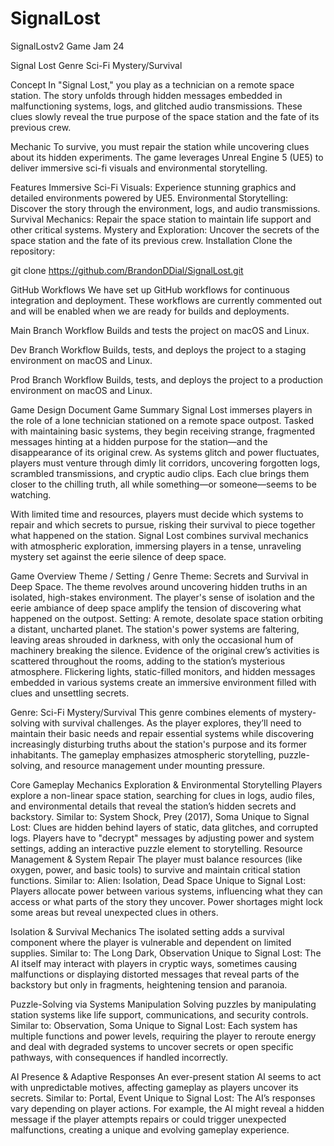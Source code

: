 # SignalLost
SignalLostv2 Game Jam  24

Signal Lost
Genre
Sci-Fi Mystery/Survival

Concept
In "Signal Lost," you play as a technician on a remote space station. The story unfolds through hidden messages embedded in malfunctioning systems, logs, and glitched audio transmissions. These clues slowly reveal the true purpose of the space station and the fate of its previous crew.

Mechanic
To survive, you must repair the station while uncovering clues about its hidden experiments. The game leverages Unreal Engine 5 (UE5) to deliver immersive sci-fi visuals and environmental storytelling.

Features
Immersive Sci-Fi Visuals: Experience stunning graphics and detailed environments powered by UE5.
Environmental Storytelling: Discover the story through the environment, logs, and audio transmissions.
Survival Mechanics: Repair the space station to maintain life support and other critical systems.
Mystery and Exploration: Uncover the secrets of the space station and the fate of its previous crew.
Installation
Clone the repository:

git clone https://github.com/BrandonDDial/SignalLost.git

GitHub Workflows We have set up GitHub workflows for continuous integration and deployment. These workflows are currently commented out and will be enabled when we are ready for builds and deployments.

Main Branch Workflow Builds and tests the project on macOS and Linux.

Dev Branch Workflow Builds, tests, and deploys the project to a staging environment on macOS and Linux.

Prod Branch Workflow Builds, tests, and deploys the project to a production environment on macOS and Linux.

Game Design Document
Game Summary
Signal Lost immerses players in the role of a lone technician stationed on a remote space outpost. Tasked with maintaining basic systems, they begin receiving strange, fragmented messages hinting at a hidden purpose for the station—and the disappearance of its original crew. As systems glitch and power fluctuates, players must venture through dimly lit corridors, uncovering forgotten logs, scrambled transmissions, and cryptic audio clips. Each clue brings them closer to the chilling truth, all while something—or someone—seems to be watching.

With limited time and resources, players must decide which systems to repair and which secrets to pursue, risking their survival to piece together what happened on the station. Signal Lost combines survival mechanics with atmospheric exploration, immersing players in a tense, unraveling mystery set against the eerie silence of deep space.

Game Overview Theme / Setting / Genre Theme: Secrets and Survival in Deep Space. The theme revolves around uncovering hidden truths in an isolated, high-stakes environment. The player's sense of isolation and the eerie ambiance of deep space amplify the tension of discovering what happened on the outpost.
Setting: A remote, desolate space station orbiting a distant, uncharted planet. The station's power systems are faltering, leaving areas shrouded in darkness, with only the occasional hum of machinery breaking the silence. Evidence of the original crew’s activities is scattered throughout the rooms, adding to the station’s mysterious atmosphere. Flickering lights, static-filled monitors, and hidden messages embedded in various systems create an immersive environment filled with clues and unsettling secrets.

Genre: Sci-Fi Mystery/Survival This genre combines elements of mystery-solving with survival challenges. As the player explores, they’ll need to maintain their basic needs and repair essential systems while discovering increasingly disturbing truths about the station's purpose and its former inhabitants. The gameplay emphasizes atmospheric storytelling, puzzle-solving, and resource management under mounting pressure.

Core Gameplay Mechanics Exploration & Environmental Storytelling Players explore a non-linear space station, searching for clues in logs, audio files, and environmental details that reveal the station’s hidden secrets and backstory. Similar to: System Shock, Prey (2017), Soma Unique to Signal Lost: Clues are hidden behind layers of static, data glitches, and corrupted logs. Players have to "decrypt" messages by adjusting power and system settings, adding an interactive puzzle element to storytelling.
Resource Management & System Repair The player must balance resources (like oxygen, power, and basic tools) to survive and maintain critical station functions. Similar to: Alien: Isolation, Dead Space Unique to Signal Lost: Players allocate power between various systems, influencing what they can access or what parts of the story they uncover. Power shortages might lock some areas but reveal unexpected clues in others.

Isolation & Survival Mechanics The isolated setting adds a survival component where the player is vulnerable and dependent on limited supplies. Similar to: The Long Dark, Observation Unique to Signal Lost: The AI itself may interact with players in cryptic ways, sometimes causing malfunctions or displaying distorted messages that reveal parts of the backstory but only in fragments, heightening tension and paranoia.

Puzzle-Solving via Systems Manipulation Solving puzzles by manipulating station systems like life support, communications, and security controls. Similar to: Observation, Soma Unique to Signal Lost: Each system has multiple functions and power levels, requiring the player to reroute energy and deal with degraded systems to uncover secrets or open specific pathways, with consequences if handled incorrectly.

AI Presence & Adaptive Responses An ever-present station AI seems to act with unpredictable motives, affecting gameplay as players uncover its secrets. Similar to: Portal, Event Unique to Signal Lost: The AI’s responses vary depending on player actions. For example, the AI might reveal a hidden message if the player attempts repairs or could trigger unexpected malfunctions, creating a unique and evolving gameplay experience.
